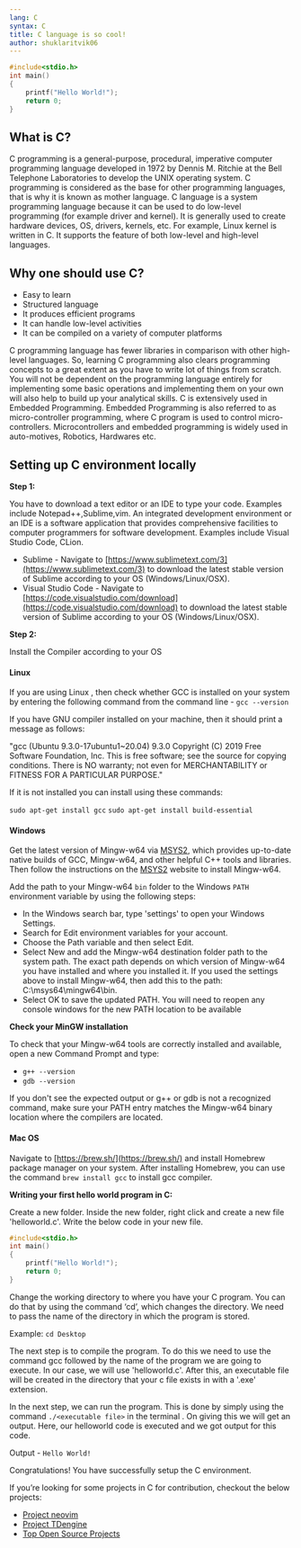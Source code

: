 ```yaml
---
lang: C
syntax: C
title: C language is so cool!
author: shuklaritvik06
---
```


```C
#include<stdio.h>
int main()
{
    printf("Hello World!");
    return 0;
}
```
## What is C?

C programming is a general-purpose, procedural, imperative computer programming language developed in 1972 by Dennis M. Ritchie at the Bell Telephone Laboratories to develop the UNIX operating system. C programming is considered as the base for other programming languages, that is why it is known as mother language. C language is a system programming language because it can be used to do low-level programming (for example driver and kernel). It is generally used to create hardware devices, OS, drivers, kernels, etc. For example, Linux kernel is written in C. It supports the feature of both low-level and high-level languages.

## Why one should use C?

- Easy to learn
- Structured language
- It produces efficient programs
- It can handle low-level activities
- It can be compiled on a variety of computer platforms

C programming language has fewer libraries in comparison with other high-level languages. So, learning C programming also clears programming concepts to a great extent as you have to write lot of things from scratch. You will not be dependent on the programming language entirely for implementing some basic operations and implementing them on your own will also help to build up your analytical skills. C is extensively used in Embedded Programming. Embedded Programming is also referred to as micro-controller programming, where C program is used to control micro-controllers. Microcontrollers and embedded programming is widely used in auto-motives, Robotics, Hardwares etc.

## Setting up C environment locally

**Step 1:**

You have to download a text editor or an IDE to type your code. Examples include Notepad++,Sublime,vim. An integrated development environment or an IDE is a software application that provides comprehensive facilities to computer programmers for software development. Examples include Visual Studio Code, CLion.

- Sublime - Navigate to [https://www.sublimetext.com/3](https://www.sublimetext.com/3) to download the latest stable version of Sublime according to your OS (Windows/Linux/OSX).
- Visual Studio Code - Navigate to [https://code.visualstudio.com/download](https://code.visualstudio.com/download)  to download the latest stable version of Sublime according to your OS (Windows/Linux/OSX).

**Step 2:**

Install the Compiler according to your OS

#### Linux   

If you are using Linux , then check whether GCC is installed on your system by entering the following command from the command line - `gcc --version`

If you have GNU compiler installed on your machine, then it should print a message as follows:

"gcc (Ubuntu 9.3.0-17ubuntu1~20.04) 9.3.0 Copyright (C) 2019 Free Software Foundation, Inc. 
This is free software; see the source for copying conditions.  There is NO
warranty; not even for MERCHANTABILITY or FITNESS FOR A PARTICULAR PURPOSE."

If it is not installed you can install using these commands:

`sudo apt-get install gcc`
`sudo apt-get install build-essential`

#### Windows

Get the latest version of Mingw-w64 via [MSYS2](https://www.msys2.org/), which provides up-to-date native builds of GCC, Mingw-w64, and other helpful C++ tools and libraries. Then follow the instructions on the [MSYS2](https://www.msys2.org/) website to install Mingw-w64.

Add the path to your Mingw-w64 `bin` folder to the Windows `PATH` environment variable by using the following steps:

- In the Windows search bar, type 'settings' to open your Windows Settings.
- Search for Edit environment variables for your account.
- Choose the Path variable and then select Edit.
- Select New and add the Mingw-w64 destination folder path to the system path. The exact path depends on which version of Mingw-w64 you have installed and where you installed it. If you used the settings above to install Mingw-w64, then add this to the path: C:\msys64\mingw64\bin.
- Select OK to save the updated PATH. You will need to reopen any console windows for the new PATH location to be available


**Check your MinGW installation**

To check that your Mingw-w64 tools are correctly installed and available, open a new Command Prompt and type:

- `g++ --version`
- `gdb --version`

If you don't see the expected output or g++ or gdb is not a recognized command, make sure your PATH entry matches the Mingw-w64 binary location where the compilers are located.

#### Mac OS

Navigate to [https://brew.sh/](https://brew.sh/) and install Homebrew package manager on your system. After installing Homebrew, you can use the command `brew install gcc` to install gcc compiler.

**Writing your first hello world program in C:**

Create a new folder. Inside the new folder, right click and create a new file 'helloworld.c'. Write the below code in your new file.

```C
#include<stdio.h>
int main()
{
    printf("Hello World!");
    return 0;
}
```
Change the working directory to where you have your C program. You can do that by using the command ‘cd’, which changes the directory. We need to pass the name of the directory in which the program is stored.

Example: `cd Desktop`

The next step is to compile the program. To do this we need to use the command gcc followed by the name of the program we are going to execute. In our case, we will use 'helloworld.c'. After this, an executable file will be created in the directory that your c file exists in with a '.exe' extension.

In the next step, we can run the program. This is done by simply using the command `./<executable file>` in the terminal . On giving this we will get an output. Here, our helloworld code is executed and we got output for this code.

Output - `Hello World!`

Congratulations! You have successfully setup the C environment.

If you’re looking for some projects in C for contribution, checkout the below projects:

- [Project neovim](https://github.com/neovim/neovim)
- [Project TDengine](https://github.com/taosdata/TDengine)
- [Top Open Source Projects](https://github.com/trending/c)
